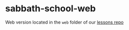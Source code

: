 # sabbath-school-web

Web version located in the `web` folder of our [lessons repo](https://github.com/Adventech/sabbath-school-lessons)
